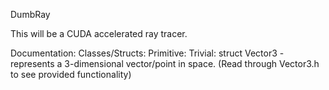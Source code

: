 DumbRay

This will be a CUDA accelerated ray tracer.


Documentation:
	Classes/Structs:
		Primitive:
			Trivial:
				struct Vector3 - represents a 3-dimensional vector/point in space. (Read through Vector3.h to see provided functionality)
